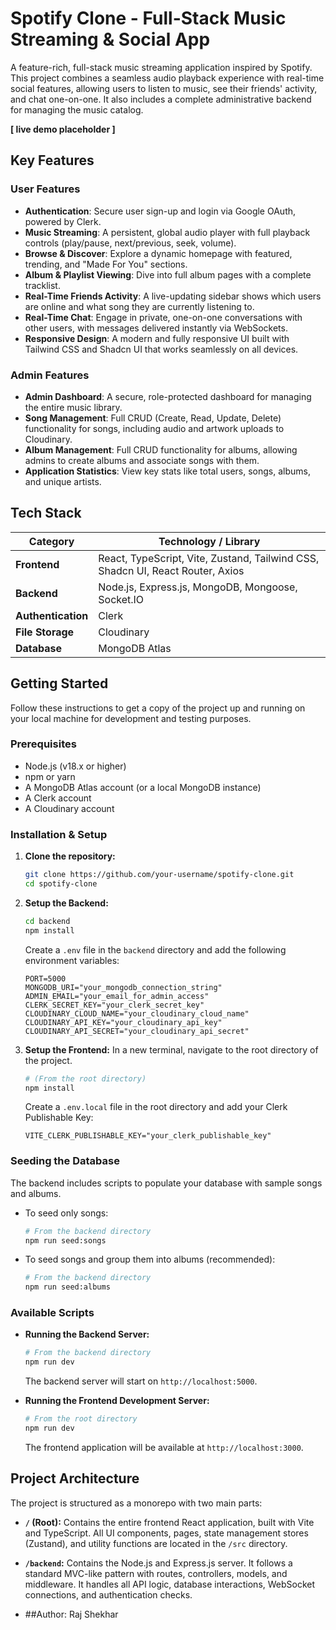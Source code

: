 # Spotify Clone - Full-Stack Music Streaming & Social App

A feature-rich, full-stack music streaming application inspired by Spotify. This project combines a seamless audio playback experience with real-time social features, allowing users to listen to music, see their friends' activity, and chat one-on-one. It also includes a complete administrative backend for managing the music catalog.

**[ live demo placeholder ]**

## Key Features

### User Features

  * **Authentication**: Secure user sign-up and login via Google OAuth, powered by Clerk.
  * **Music Streaming**: A persistent, global audio player with full playback controls (play/pause, next/previous, seek, volume).
  * **Browse & Discover**: Explore a dynamic homepage with featured, trending, and "Made For You" sections.
  * **Album & Playlist Viewing**: Dive into full album pages with a complete tracklist.
  * **Real-Time Friends Activity**: A live-updating sidebar shows which users are online and what song they are currently listening to.
  * **Real-Time Chat**: Engage in private, one-on-one conversations with other users, with messages delivered instantly via WebSockets.
  * **Responsive Design**: A modern and fully responsive UI built with Tailwind CSS and Shadcn UI that works seamlessly on all devices.

### Admin Features

  * **Admin Dashboard**: A secure, role-protected dashboard for managing the entire music library.
  * **Song Management**: Full CRUD (Create, Read, Update, Delete) functionality for songs, including audio and artwork uploads to Cloudinary.
  * **Album Management**: Full CRUD functionality for albums, allowing admins to create albums and associate songs with them.
  * **Application Statistics**: View key stats like total users, songs, albums, and unique artists.

## Tech Stack

| Category          | Technology / Library                                                                                   |
| ----------------- | ------------------------------------------------------------------------------------------------------ |
| **Frontend** | React, TypeScript, Vite, Zustand, Tailwind CSS, Shadcn UI, React Router, Axios                         |
| **Backend** | Node.js, Express.js, MongoDB, Mongoose, Socket.IO                                                      |
| **Authentication**| Clerk                                                                                                  |
| **File Storage** | Cloudinary                                                                                             |
| **Database** | MongoDB Atlas                                                                                          |

## Getting Started

Follow these instructions to get a copy of the project up and running on your local machine for development and testing purposes.

### Prerequisites

  * Node.js (v18.x or higher)
  * npm or yarn
  * A MongoDB Atlas account (or a local MongoDB instance)
  * A Clerk account
  * A Cloudinary account

### Installation & Setup

1.  **Clone the repository:**

    ```bash
    git clone https://github.com/your-username/spotify-clone.git
    cd spotify-clone
    ```

2.  **Setup the Backend:**

    ```bash
    cd backend
    npm install
    ```

    Create a `.env` file in the `backend` directory and add the following environment variables:

    ```env
    PORT=5000
    MONGODB_URI="your_mongodb_connection_string"
    ADMIN_EMAIL="your_email_for_admin_access"
    CLERK_SECRET_KEY="your_clerk_secret_key"
    CLOUDINARY_CLOUD_NAME="your_cloudinary_cloud_name"
    CLOUDINARY_API_KEY="your_cloudinary_api_key"
    CLOUDINARY_API_SECRET="your_cloudinary_api_secret"
    ```

3.  **Setup the Frontend:**
    In a new terminal, navigate to the root directory of the project.

    ```bash
    # (From the root directory)
    npm install
    ```

    Create a `.env.local` file in the root directory and add your Clerk Publishable Key:

    ```env
    VITE_CLERK_PUBLISHABLE_KEY="your_clerk_publishable_key"
    ```

### Seeding the Database

The backend includes scripts to populate your database with sample songs and albums.

  * To seed only songs:
    ```bash
    # From the backend directory
    npm run seed:songs
    ```
  * To seed songs and group them into albums (recommended):
    ```bash
    # From the backend directory
    npm run seed:albums
    ```

### Available Scripts

  * **Running the Backend Server:**

    ```bash
    # From the backend directory
    npm run dev
    ```

    The backend server will start on `http://localhost:5000`.

  * **Running the Frontend Development Server:**

    ```bash
    # From the root directory
    npm run dev
    ```

    The frontend application will be available at `http://localhost:3000`.

## Project Architecture

The project is structured as a monorepo with two main parts:

  * **`/` (Root):** Contains the entire frontend React application, built with Vite and TypeScript. All UI components, pages, state management stores (Zustand), and utility functions are located in the `/src` directory.
  * **`/backend`:** Contains the Node.js and Express.js server. It follows a standard MVC-like pattern with routes, controllers, models, and middleware. It handles all API logic, database interactions, WebSocket connections, and authentication checks.

  * ##Author: Raj Shekhar
